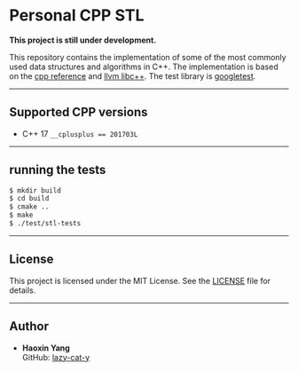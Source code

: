

# Personal CPP STL

**This project is still under development.**

This repository contains the implementation of some of the most commonly used data structures and algorithms in C++. The implementation is based on the [cpp reference](https://en.cppreference.com/w/) and [llvm libc++](https://github.com/llvm/llvm-project). The test library is [googletest](https://github.com/google/googletest).

---

## Supported CPP versions

- C++ 17 `__cplusplus == 201703L`

---

## running the tests

```bash
$ mkdir build
$ cd build
$ cmake ..
$ make
$ ./test/stl-tests
```

---

## **License**
This project is licensed under the MIT License. See the [LICENSE](LICENSE) file for details.

---

## **Author**
- **Haoxin Yang**  
  GitHub: [lazy-cat-y](https://github.com/lazy-cat-y)